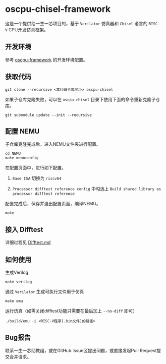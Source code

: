 # oscpu-chisel-framework

这是一个提供给一生一芯项目的，基于 `Verilator` 仿真器和 `Chisel` 语言的 `RISC-V` CPU开发仿真框架。

## 开发环境

参考 [oscpu-framework](https://github.com/OSCPU/oscpu-framework) 的开发环境配置。

## 获取代码

```
git clone --recursive <本代码仓库地址> oscpu-chisel
```

如果子仓库克隆失败，可以在 `oscpu-chisel` 目录下使用下面的命令重新克隆子仓库。

```
git submodule update --init --recursive
```

## 配置 NEMU

子仓库克隆完成后，进入NEMU文件夹进行配置。

```
cd NEMU
make menuconfig
```

在配置页面中，进行如下配置。

1. `Base ISA` 切换为 `riscv64`

1. `Processor difftest reference config` 中勾选上 `Build shared library as processor difftest reference`

配置完成后，保存并退出配置页面，编译NEMU。

```
make
```

## 接入 Difftest

详细过程见 [Difftest.md](./Difftest.md)

## 如何使用

生成Verilog

```
make verilog
```

通过 `Verilator` 生成可执行文件用于仿真

```
make emu
```

运行仿真（如需关闭difftest功能只需要在最后加上 `--no-diff` 即可）

```
./build/emu -i <RISC-V程序(.bin文件)的路径>
```

## Bug报告

联系一生一芯助教组，或在GitHub Issue区提出问题，或直接发起Pull Request提交合并请求。
